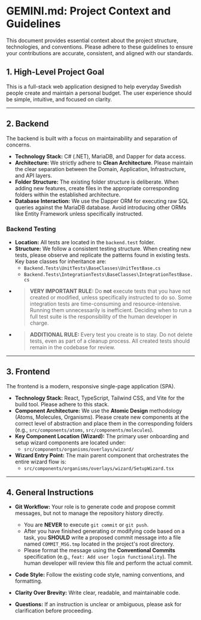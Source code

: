 # GEMINI.md: Project Context and Guidelines

This document provides essential context about the project structure, technologies, and conventions. Please adhere to these guidelines to ensure your contributions are accurate, consistent, and aligned with our standards.

## 1. High-Level Project Goal

This is a full-stack web application designed to help everyday Swedish people create and maintain a personal budget. The user experience should be simple, intuitive, and focused on clarity.

---

## 2. Backend

The backend is built with a focus on maintainability and separation of concerns.

* **Technology Stack:** C# (.NET), MariaDB, and Dapper for data access.
* **Architecture:** We strictly adhere to **Clean Architecture**. Please maintain the clear separation between the Domain, Application, Infrastructure, and API layers.
* **Folder Structure:** The existing folder structure is deliberate. When adding new features, create files in the appropriate corresponding folders within the established architecture.
* **Database Interaction:** We use the Dapper ORM for executing raw SQL queries against the MariaDB database. Avoid introducing other ORMs like Entity Framework unless specifically instructed.

### Backend Testing

* **Location:** All tests are located in the `backend.test` folder.
* **Structure:** We follow a consistent testing structure. When creating new tests, please observe and replicate the patterns found in existing tests. Key base classes for inheritance are:
    * `Backend.Tests\UnitTests\BaseClasses\UnitTestBase.cs`
    * `Backend.Tests\IntegrationTests\BaseClasses\IntegrationTestBase.cs`
* > **VERY IMPORTANT RULE:** Do **not** execute tests that you have not created or modified, unless specifically instructed to do so. Some integration tests are time-consuming and resource-intensive. Running them unnecessarily is inefficient. Deciding when to run a full test suite is the responsibility of the human developer in charge.
* > **ADDITIONAL RULE:** Every test you create is to stay. Do not delete tests, even as part of a cleanup process. All created tests should remain in the codebase for review.

---

## 3. Frontend

The frontend is a modern, responsive single-page application (SPA).

* **Technology Stack:** React, TypeScript, Tailwind CSS, and Vite for the build tool. Please adhere to this stack.
* **Component Architecture:** We use the **Atomic Design** methodology (Atoms, Molecules, Organisms). Please create new components at the correct level of abstraction and place them in the corresponding folders (e.g., `src/components/atoms`, `src/components/molecules`).
* **Key Component Location (Wizard):** The primary user onboarding and setup wizard components are located under:
    * `src/components/organisms/overlays/wizard/`
* **Wizard Entry Point:** The main parent component that orchestrates the entire wizard flow is:
    * `src/components/organisms/overlays/wizard/SetupWizard.tsx`

---

## 4. General Instructions

* **Git Workflow:** Your role is to generate code and propose commit messages, but not to manage the repository history directly.
    * You are **NEVER** to execute `git commit` or `git push`.
    * After you have finished generating or modifying code based on a task, you **SHOULD** write a proposed commit message into a file named `COMMIT_MSG.tmp` located in the project's root directory.
    * Please format the message using the **Conventional Commits** specification (e.g., `feat: Add user login functionality`). The human developer will review this file and perform the actual commit.

* **Code Style:** Follow the existing code style, naming conventions, and formatting.
* **Clarity Over Brevity:** Write clear, readable, and maintainable code.
* **Questions:** If an instruction is unclear or ambiguous, please ask for clarification before proceeding.